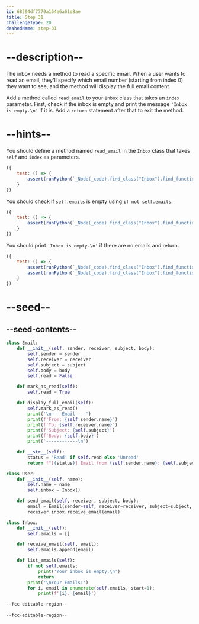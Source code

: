 ```yaml
---
id: 68594df7779a164e6a61e8ae
title: Step 31
challengeType: 20
dashedName: step-31
---
```


# --description--

The inbox needs a method to read a specific email. When a user wants to read an email, they'll specify which email number (starting from index 0) they want to see, and the method will display the full email content.

Add a method called `read_email` to your `Inbox` class that takes an `index` parameter. First, check if the inbox is empty and print the message `'Inbox is empty.\n'` if it is. Add a `return` statement after that to exit the method.

# --hints--

You should define a method named `read_email` in the `Inbox` class that takes `self` and `index` as parameters.

```js
({
    test: () => {
        assert(runPython(`_Node(_code).find_class("Inbox").find_function("read_email").has_args("self, index")`));
    }
})
```

You should check if `self.emails` is empty using `if not self.emails`.

```js
({
    test: () => {
        assert(runPython(`_Node(_code).find_class("Inbox").find_function("read_email").find_ifs()[0].find_conditions()[0].is_equivalent("not self.emails")`));
    }
})
```

You should print `'Inbox is empty.\n'` if there are no emails and return.

```js
({
    test: () => {
        assert(runPython(`_Node(_code).find_class("Inbox").find_function("read_email").find_ifs()[0].find_body()[0].is_equivalent("print('Inbox is empty.\\\\n')")`));
        assert(runPython(`_Node(_code).find_class("Inbox").find_function("read_email").find_ifs()[0].find_body()[1].is_equivalent("return")`));
    }
})
```

# --seed--

## --seed-contents--

```py
class Email:
    def __init__(self, sender, receiver, subject, body):
        self.sender = sender
        self.receiver = receiver
        self.subject = subject
        self.body = body
        self.read = False

    def mark_as_read(self):
        self.read = True

    def display_full_email(self):
        self.mark_as_read()
        print('\n--- Email ---')
        print(f'From: {self.sender.name}')
        print(f'To: {self.receiver.name}')
        print(f'Subject: {self.subject}')
        print(f'Body: {self.body}')
        print('------------\n')

    def __str__(self):
        status = 'Read' if self.read else 'Unread'
        return f"[{status}] Email from {self.sender.name}: {self.subject}"

class User:
    def __init__(self, name):
        self.name = name
        self.inbox = Inbox()

    def send_email(self, receiver, subject, body):
        email = Email(sender=self, receiver=receiver, subject=subject, body=body)
        receiver.inbox.receive_email(email)

class Inbox:
    def __init__(self):
        self.emails = []

    def receive_email(self, email):
        self.emails.append(email)

    def list_emails(self):
        if not self.emails:
            print('Your inbox is empty.\n')
            return
        print('\nYour Emails:')
        for i, email in enumerate(self.emails, start=1):
            print(f'{i}. {email}')

--fcc-editable-region--
    
--fcc-editable-region--
```
